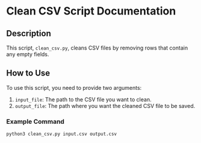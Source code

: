 # Clean CSV Script Documentation

## Description
This script, `clean_csv.py`, cleans CSV files by removing rows that contain any empty fields.

## How to Use
To use this script, you need to provide two arguments:
1. `input_file`: The path to the CSV file you want to clean.
2. `output_file`: The path where you want the cleaned CSV file to be saved.

### Example Command
```bash
python3 clean_csv.py input.csv output.csv
